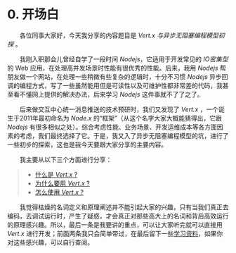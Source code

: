 # 0. 开场白

&emsp;&emsp;各位同事大家好，今天我分享的内容题目是 *Vert.x 与异步无阻塞编程模型初探* 。

&emsp;&emsp;我刚入职那会儿曾经自学了一段时间 *Nodejs*，它适用于开发常见的 *IO密集型* 的 Web 应用，在处理高并发场景时性能有很优秀的性能。后来，我用 *Nodejs* 帮朋友做一个网站，在处理一些稍微有些复杂的逻辑时，十分不习惯 *Nodejs* 异步回调的编程方式，写了一些虽然能用但是可读性以及可维护性都非常差的代码，我甚至看不懂网上提供的解决办法，后来学习 *Nodejs* 这件事就不了了之了。

&emsp;&emsp;后来做交互中心统一消息推送的技术预研时，我们又发现了 *Vert.x* ，一个诞生于2011年最初命名为 *Node.x* 的“框架”（从这个名字大家大概能猜得出，它跟 *Nodejs* 有很多相似之处）。综合考虑性能、业务场景、开发运维成本等各方面因素的考虑，我们最终选择了它。于是，我又入了异步无阻塞编程模型的坑，进行了一些初步的探索，这也是我今天要跟大家分享的主要内容。

&emsp;&emsp;我主要从以下三个方面进行分享：
    
> * [什么是 *Vert.x* ?](../chapter1/README.md)
> * [为什么要用 *Vert.x* ?](../chapter2/README.md)
> * [怎么使用 *Vert.x* ?](../chapter3/README.md)

&emsp;&emsp;我觉得枯燥的名词定义和原理阐述并不能引起大家的兴趣，只有当我们真正去编码，去调试运行时，产生了疑惑，才会真正对那些高大上的名词和背后高效运行的原理感兴趣。所以，最后一条是我要讲的重点，可以让大家听完就可以直接用 *Vert.x* 进行开发；前面两条我只会简单带过，在最后留下一些[学习资料](../chapter4/README.md)，如果你对这些感兴趣，可以自行查阅。
